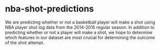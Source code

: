 # nba-shot-predictions

We are predicting whether or not a basketball player will make a shot using NBA player shot log data from the 2014-2015 regular season. In addition to predicting whether or not a player will make a shot, we hope to determine which features in our dataset are most crucial for determining the outcome of the shot attempt.
